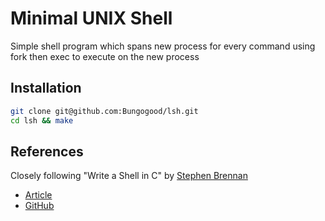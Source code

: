 # Minimal UNIX Shell

Simple shell program which spans new process for every command using fork then exec to execute on the new process

## Installation
```sh
git clone git@github.com:Bungogood/lsh.git
cd lsh && make
```

## References
Closely following "Write a Shell in C" by [Stephen Brennan](https://brennan.io/)
- [Article](https://brennan.io/2015/01/16/write-a-shell-in-c/)
- [GitHub](https://github.com/brenns10/lsh)
